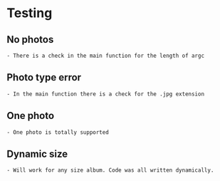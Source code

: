 # Testing 

## No photos
	- There is a check in the main function for the length of argc

## Photo type error
	- In the main function there is a check for the .jpg extension

## One photo 
	- One photo is totally supported

## Dynamic size
	- Will work for any size album. Code was all written dynamically.
